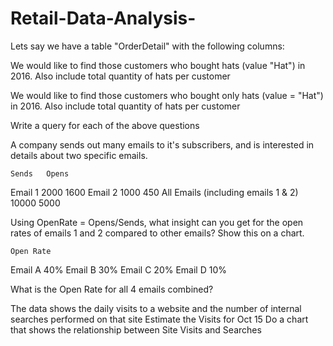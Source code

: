 # Retail-Data-Analysis-

Lets say we have a table "OrderDetail" with the following columns:

We would like to find those customers who bought hats (value "Hat") in 2016. Also include total quantity of hats per customer

We would like to find those customers who bought only hats (value = "Hat")  in 2016. Also include total quantity of hats per customer

Write a query for each of the above questions




A company sends out many emails to it's subscribers, and is interested in details about two specific emails.

	Sends	Opens
Email 1	2000	1600
Email 2	1000	450
All Emails (including emails 1 & 2)	10000	5000

Using OpenRate = Opens/Sends, what insight can you get for the open rates of emails 1 and 2 compared to other emails? Show this on a chart. 

	Open Rate
Email A	40%
Email B	30%
Email C	20%
Email D	10%

What is the Open Rate for all 4 emails combined?



The data shows the daily visits to a website and the number of internal searches performed on that site
Estimate the Visits for Oct 15
Do a chart that shows the relationship between Site Visits and Searches
